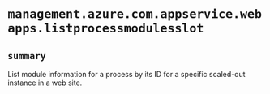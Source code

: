 # `management.azure.com.appservice.webapps.listprocessmodulesslot`

## `summary`
List module information for a process by its ID for a specific scaled-out instance in a web site.


